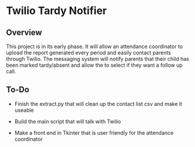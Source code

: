 # Twilio Tardy Notifier

## Overview

This project is in its early phase. It will allow an attendance coordinator to upload the  report generated every period and easily contact parents through Twilio. The messaging system will notify parents that their child has been marked tardy/absent and allow the to select if they want a follow up call. 

## To-Do

* Finish the extract.py that will clean up the contact list csv and make it useable

* Build the main script that will talk with Twilio

* Make a front end in Tkinter that is user friendly for the attendance coordinator

  

